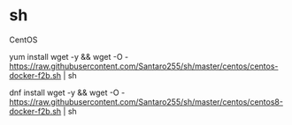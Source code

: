 # sh
 
CentOS

yum install wget -y && wget -O - https://raw.githubusercontent.com/Santaro255/sh/master/centos/centos-docker-f2b.sh | sh

dnf install wget -y && wget -O - https://raw.githubusercontent.com/Santaro255/sh/master/centos/centos8-docker-f2b.sh | sh
